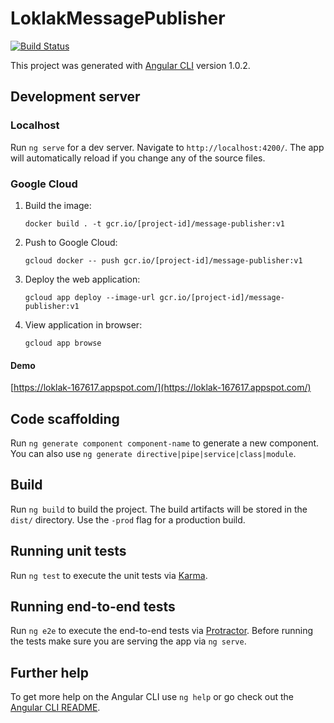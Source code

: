 # LoklakMessagePublisher
[![Build Status](https://travis-ci.org/SarishiNoHara/message-publisher.svg?branch=master)](https://travis-ci.org/SarishiNoHara/message-publisher)

This project was generated with [Angular CLI](https://github.com/angular/ngular-cli) version 1.0.2.

## Development server
### Localhost
Run `ng serve` for a dev server. Navigate to `http://localhost:4200/`. The app will automatically reload if you change any of the source files.

### Google Cloud

1. Build the image:

    `docker build . -t gcr.io/[project-id]/message-publisher:v1`

2. Push to Google Cloud:

    `gcloud docker -- push gcr.io/[project-id]/message-publisher:v1`

3. Deploy the web application:

    `gcloud app deploy --image-url gcr.io/[project-id]/message-publisher:v1`

4. View application in browser:

    `gcloud app browse`
#### Demo
[https://loklak-167617.appspot.com/](https://loklak-167617.appspot.com/)


## Code scaffolding

Run `ng generate component component-name` to generate a new component. You can also use `ng generate directive|pipe|service|class|module`.

## Build

Run `ng build` to build the project. The build artifacts will be stored in the `dist/` directory. Use the `-prod` flag for a production build.

## Running unit tests

Run `ng test` to execute the unit tests via [Karma](https://karma-runner.github.io).

## Running end-to-end tests

Run `ng e2e` to execute the end-to-end tests via [Protractor](http://www.protractortest.org/).
Before running the tests make sure you are serving the app via `ng serve`.

## Further help

To get more help on the Angular CLI use `ng help` or go check out the [Angular CLI README](https://github.com/angular/angular-cli/blob/master/README.md).
